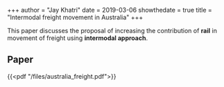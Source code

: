 +++
author = "Jay Khatri"
date = 2019-03-06
showthedate = true
title = "Intermodal freight movement in Australia"
+++


This paper discusses the proposal of increasing the contribution of **rail** in movement of freight using **intermodal approach**.
<!--more-->

## Paper

{{<pdf "/files/australia_freight.pdf">}}
